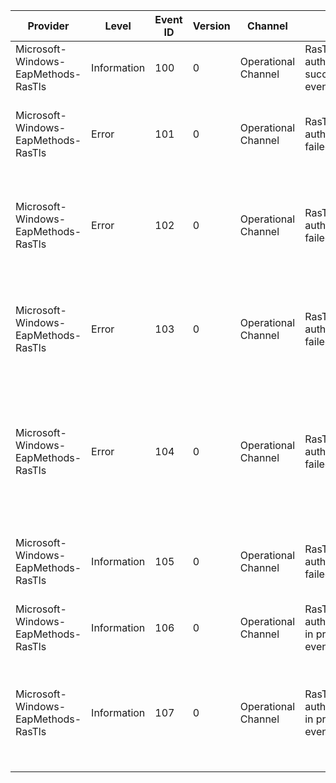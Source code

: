 Provider                             |  Level        |  Event ID  |  Version  |  Channel              |  Task                                     |  Opcode  |  Keyword  |  Message
-------------------------------------|---------------|------------|-----------|-----------------------|-------------------------------------------|----------|-----------|--------------------------------------------------------------------------------------------------------------------------------------------------------
Microsoft-Windows-EapMethods-RasTls  |  Information  |  100       |  0        |  Operational Channel  |  RasTls authentication succeeded event    |          |           |  Authentication succeeded for EAP method type {uint1}.
Microsoft-Windows-EapMethods-RasTls  |  Error        |  101       |  0        |  Operational Channel  |  RasTls authentication failed event       |          |           |  Authentication failed for EAP method type {uint1}. The error was {uint2}.
Microsoft-Windows-EapMethods-RasTls  |  Error        |  102       |  0        |  Operational Channel  |  RasTls authentication failed event       |          |           |  Authentication failed for EAP method type {uint1} due to a revoked certificate. The error was {uint2}.
Microsoft-Windows-EapMethods-RasTls  |  Error        |  103       |  0        |  Operational Channel  |  RasTls authentication failed event       |          |           |  Authentication failed for EAP method type {uint1} due to an expired certificate. The error was {uint2}.
Microsoft-Windows-EapMethods-RasTls  |  Error        |  104       |  0        |  Operational Channel  |  RasTls authentication failed event       |          |           |  Authentication failed for EAP method type {uint1} because the certificate chain was issued by an authority that is not trusted. The error was {uint2}.
Microsoft-Windows-EapMethods-RasTls  |  Information  |  105       |  0        |  Operational Channel  |  RasTls authentication failed event       |          |           |  Deleting cached credentials as authentication failed for EAP method type {uint1}.
Microsoft-Windows-EapMethods-RasTls  |  Information  |  106       |  0        |  Operational Channel  |  RasTls authentication in progress event  |          |           |
Microsoft-Windows-EapMethods-RasTls  |  Information  |  107       |  0        |  Operational Channel  |  RasTls authentication in progress event  |          |           |  Server Certificate Thumbprint: {CAThumbprint}. Server Certificate Fully Qualified Domain Name: {ServerName}.